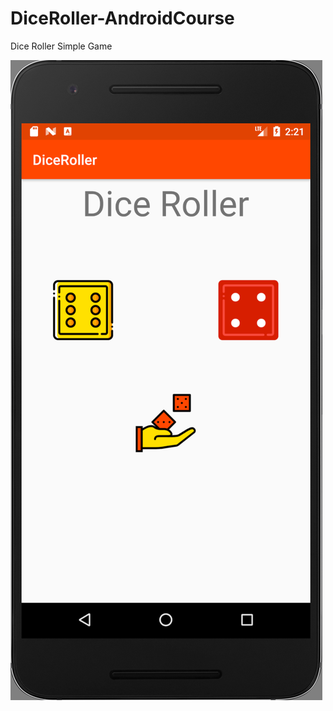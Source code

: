# DiceRoller-AndroidCourse
Dice Roller Simple Game 

![Alt text](https://github.com/Maysaraodeh/DiceRoller-AndroidCourse/blob/master/screenshots/Screen%20Shot%202017-10-17%20at%202.21.09%20AM.png "Optional title")
